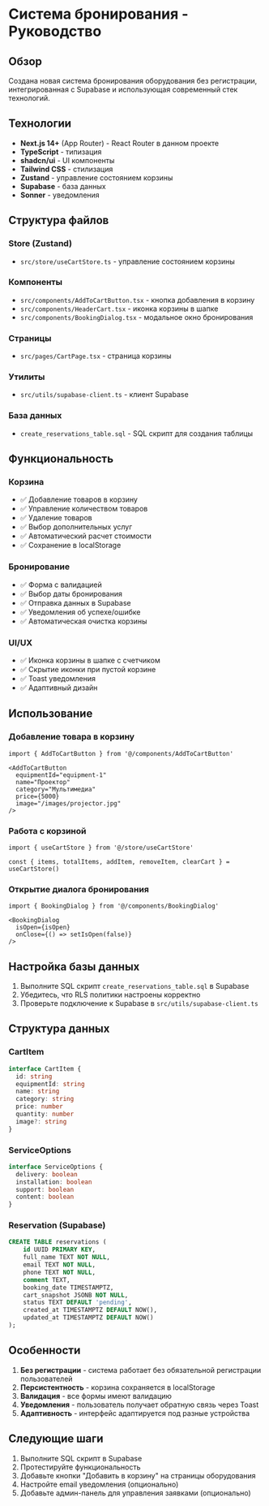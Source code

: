 # Система бронирования - Руководство

## Обзор
Создана новая система бронирования оборудования без регистрации, интегрированная с Supabase и использующая современный стек технологий.

## Технологии
- **Next.js 14+** (App Router) - React Router в данном проекте
- **TypeScript** - типизация
- **shadcn/ui** - UI компоненты
- **Tailwind CSS** - стилизация
- **Zustand** - управление состоянием корзины
- **Supabase** - база данных
- **Sonner** - уведомления

## Структура файлов

### Store (Zustand)
- `src/store/useCartStore.ts` - управление состоянием корзины

### Компоненты
- `src/components/AddToCartButton.tsx` - кнопка добавления в корзину
- `src/components/HeaderCart.tsx` - иконка корзины в шапке
- `src/components/BookingDialog.tsx` - модальное окно бронирования

### Страницы
- `src/pages/CartPage.tsx` - страница корзины

### Утилиты
- `src/utils/supabase-client.ts` - клиент Supabase

### База данных
- `create_reservations_table.sql` - SQL скрипт для создания таблицы

## Функциональность

### Корзина
- ✅ Добавление товаров в корзину
- ✅ Управление количеством товаров
- ✅ Удаление товаров
- ✅ Выбор дополнительных услуг
- ✅ Автоматический расчет стоимости
- ✅ Сохранение в localStorage

### Бронирование
- ✅ Форма с валидацией
- ✅ Выбор даты бронирования
- ✅ Отправка данных в Supabase
- ✅ Уведомления об успехе/ошибке
- ✅ Автоматическая очистка корзины

### UI/UX
- ✅ Иконка корзины в шапке с счетчиком
- ✅ Скрытие иконки при пустой корзине
- ✅ Toast уведомления
- ✅ Адаптивный дизайн

## Использование

### Добавление товара в корзину
```tsx
import { AddToCartButton } from '@/components/AddToCartButton'

<AddToCartButton
  equipmentId="equipment-1"
  name="Проектор"
  category="Мультимедиа"
  price={5000}
  image="/images/projector.jpg"
/>
```

### Работа с корзиной
```tsx
import { useCartStore } from '@/store/useCartStore'

const { items, totalItems, addItem, removeItem, clearCart } = useCartStore()
```

### Открытие диалога бронирования
```tsx
import { BookingDialog } from '@/components/BookingDialog'

<BookingDialog
  isOpen={isOpen}
  onClose={() => setIsOpen(false)}
/>
```

## Настройка базы данных

1. Выполните SQL скрипт `create_reservations_table.sql` в Supabase
2. Убедитесь, что RLS политики настроены корректно
3. Проверьте подключение к Supabase в `src/utils/supabase-client.ts`

## Структура данных

### CartItem
```typescript
interface CartItem {
  id: string
  equipmentId: string
  name: string
  category: string
  price: number
  quantity: number
  image?: string
}
```

### ServiceOptions
```typescript
interface ServiceOptions {
  delivery: boolean
  installation: boolean
  support: boolean
  content: boolean
}
```

### Reservation (Supabase)
```sql
CREATE TABLE reservations (
    id UUID PRIMARY KEY,
    full_name TEXT NOT NULL,
    email TEXT NOT NULL,
    phone TEXT NOT NULL,
    comment TEXT,
    booking_date TIMESTAMPTZ,
    cart_snapshot JSONB NOT NULL,
    status TEXT DEFAULT 'pending',
    created_at TIMESTAMPTZ DEFAULT NOW(),
    updated_at TIMESTAMPTZ DEFAULT NOW()
);
```

## Особенности

1. **Без регистрации** - система работает без обязательной регистрации пользователей
2. **Персистентность** - корзина сохраняется в localStorage
3. **Валидация** - все формы имеют валидацию
4. **Уведомления** - пользователь получает обратную связь через Toast
5. **Адаптивность** - интерфейс адаптируется под разные устройства

## Следующие шаги

1. Выполните SQL скрипт в Supabase
2. Протестируйте функциональность
3. Добавьте кнопки "Добавить в корзину" на страницы оборудования
4. Настройте email уведомления (опционально)
5. Добавьте админ-панель для управления заявками (опционально)





